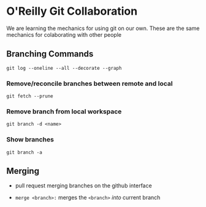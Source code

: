 # O'Reilly Git Collaboration

We are learning the mechanics for using git on our own. These are the same mechanics for colaborating with other people

## Branching Commands

`git log --oneline --all --decorate --graph`

### Remove/reconcile branches between remote and local

`git fetch --prune`

### Remove branch from local workspace

`git branch -d <name>`

### Show branches

`git branch -a`

## Merging

- pull request merging branches on the github interface

- `merge <branch>:` merges the `<branch>` *into* current branch
